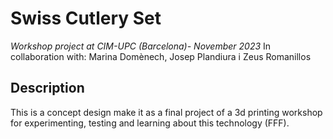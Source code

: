 # Swiss Cutlery Set
*Workshop project at CIM-UPC (Barcelona)- November 2023*
In collaboration with: Marina Domènech, Josep Plandiura i Zeus Romanillos

## Description
This is a concept design make it as a final project of a 3d printing workshop for experimenting, testing and learning about this technology (FFF).
